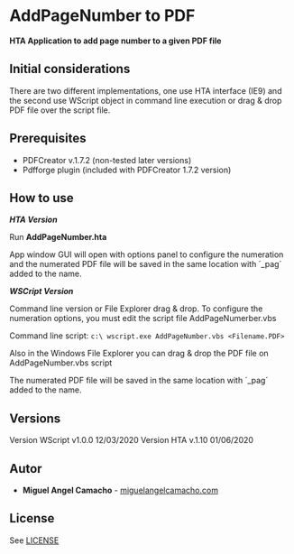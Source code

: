 # AddPageNumber to PDF

**HTA Application to add page number to a given PDF file**

## Initial considerations

There are two different implementations, one use HTA interface (IE9) and the second use WScript object in command line execution or drag & drop PDF file over the script file.

## Prerequisites

* PDFCreator v.1.7.2 (non-tested later versions)
* Pdfforge plugin (included with PDFCreator 1.7.2 version)

## How to use

***HTA Version***

Run **AddPageNumber.hta**

App window GUI will open with options panel to configure the numeration and the numerated PDF file will be saved in the same location with ´_pag´ added to the name.

***WSCript Version***

Command line version or File Explorer drag & drop. To configure the numeration options, you must edit the script file AddPageNumerber.vbs

Command line script:
```c:\ wscript.exe AddPageNumber.vbs <Filename.PDF>```

Also in the Windows File Explorer you can drag & drop the PDF file on AddPageNumber.vbs script

The numerated PDF file will be saved in the same location with ´_pag´ added to the name.


## Versions

Version WScript v1.0.0 12/03/2020
Version HTA 	v.1.10 01/06/2020

## Autor

* **Miguel Angel Camacho** - [miguelangelcamacho.com]

## License

See [LICENSE]

[miguelangelcamacho.com]:https://www.miguelangelcamacho.com
[LICENSE]:LICENSE
